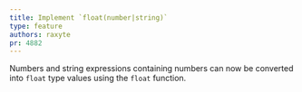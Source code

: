 ```yaml
---
title: Implement `float(number|string)`
type: feature
authors: raxyte
pr: 4882
---
```


Numbers and string expressions containing numbers can now be converted into
`float` type values using the `float` function.
